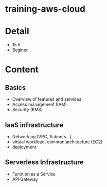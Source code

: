 # training-aws-cloud

# Detail 

- 15 h
- Beginer

# Content

## Basics

* Overview of features and services
* Access management (IAM)
* Security (KMS)

## IaaS infrastructure

* Networking (VPC, Subnets...)
* virtual workload, common architecture (EC2)
* deployment

## Serverless Infrastructure

* Function as a Service
* API Gateway
